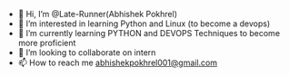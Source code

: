- 👋 Hi, I’m @Late-Runner(Abhishek Pokhrel)
- 👀 I’m interested in learning Python and Linux (to become a devops)
- 🌱 I’m currently learning PYTHON and DEVOPS Techniques to become more proficient
- 💞️ I’m looking to collaborate on intern
- 📫 How to reach me abhishekpokhrel001@gmail.com


<!---
Late-Runner/Late-Runner is a ✨ special ✨ repository because its `README.md` (this file) appears on your GitHub profile.
You can click the Preview link to take a look at your changes.
--->
